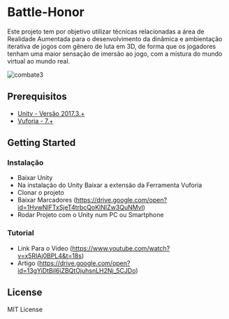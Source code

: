 # Battle-Honor

Este projeto tem por objetivo utilizar técnicas relacionadas a área de Realidade Aumentada para o desenvolvimento da dinâmica e ambientação iterativa de jogos com gênero de luta em 3D, de forma que os jogadores tenham uma maior sensação de imersão ao jogo, com a mistura do mundo virtual ao mundo real.

<img src="https://preview.ibb.co/iyJFkc/combate3.png" alt="combate3" border="0" style="text-align:center;">

## Prerequisitos

* [Unity - Versão 2017.3.+](https://store.unity.com/pt/download?ref=personal)
* [Vuforia - 7.+](https://developer.vuforia.com/downloads/sdk)

## Getting Started


### Instalação

* Baixar Unity 
* Na instalação do Unity Baixar a extensão da Ferramenta Vuforia
* Clonar o projeto 
* Baixar Marcadores (https://drive.google.com/open?id=1HvwNIFTxSjeT4trbcQoKlNIZw3QuNMvl)
* Rodar Projeto com o Unity num PC ou Smartphone

### Tutorial

* Link Para o Vídeo (https://www.youtube.com/watch?v=x5RIAj0BPL4&t=18s)
* Artigo (https://drive.google.com/open?id=13gYiDtBil6iZBQtOjuhsnLH2Nj_5CJDo)


## License

MIT License
